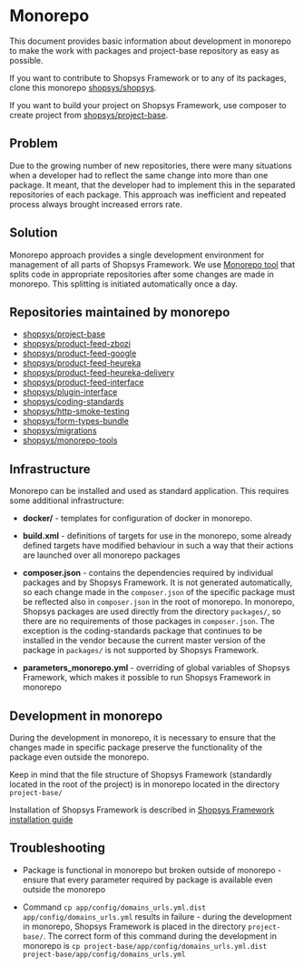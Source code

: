 # Monorepo

This document provides basic information about development in monorepo to make the work with packages and project-base repository as easy as possible.

If you want to contribute to Shopsys Framework or to any of its packages,
clone this monorepo [shopsys/shopsys](https://github.com/shopsys/shopsys).

If you want to build your project on Shopsys Framework,
use composer to create project from [shopsys/project-base](https://github.com/shopsys/project-base).

## Problem
Due to the growing number of new repositories, there were many situations when a developer had to reflect the same change
into more than one package. It meant, that the developer had to implement this in the separated repositories of each package.
This approach was inefficient and repeated process always brought increased errors rate.

## Solution
Monorepo approach provides a single development environment for management of all parts of Shopsys Framework.
We use [Monorepo tool](https://github.com/shopsys/monorepo-tools) that splits code in appropriate repositories
after some changes are made in monorepo. This splitting is initiated automatically once a day.

## Repositories maintained by monorepo

* [shopsys/project-base](https://github.com/shopsys/project-base)
* [shopsys/product-feed-zbozi](https://github.com/shopsys/product-feed-zbozi)
* [shopsys/product-feed-google](https://github.com/shopsys/product-feed-google)
* [shopsys/product-feed-heureka](https://github.com/shopsys/product-feed-heureka)
* [shopsys/product-feed-heureka-delivery](https://github.com/shopsys/product-feed-heureka-delivery)
* [shopsys/product-feed-interface](https://github.com/shopsys/product-feed-interface)
* [shopsys/plugin-interface](https://github.com/shopsys/plugin-interface)
* [shopsys/coding-standards](https://github.com/shopsys/coding-standards)
* [shopsys/http-smoke-testing](https://github.com/shopsys/http-smoke-testing)
* [shopsys/form-types-bundle](https://github.com/shopsys/form-types-bundle)
* [shopsys/migrations](https://github.com/shopsys/migrations)
* [shopsys/monorepo-tools](https://github.com/shopsys/monorepo-tools)

## Infrastructure
Monorepo can be installed and used as standard application. This requires some additional infrastructure:

* **docker/** - templates for configuration of docker in monorepo.

* **build.xml** - definitions of targets for use in the monorepo, some already defined targets
have modified behaviour in such a way that their actions are launched over all monorepo packages

* **composer.json** - contains the dependencies required by individual packages and by Shopsys Framework.
It is not generated automatically, so each change made in the `composer.json` of the specific package must be reflected
also in `composer.json` in the root of monorepo. In monorepo, Shopsys packages are used directly from the directory
`packages/`, so there are no requirements of those packages in `composer.json`. The exception is the coding-standards
package that continues to be installed in the vendor because the current master version of the package in
`packages/` is not supported by Shopsys Framework.

* **parameters_monorepo.yml** - overriding of global variables of Shopsys Framework, which makes it possible to run 
Shopsys Framework in monorepo

## Development in monorepo
During the development in monorepo, it is necessary to ensure that the changes made in specific package
preserve the functionality of the package even outside the monorepo.
 
Keep in mind that the file structure of Shopsys Framework (standardly located in the root of the project) is in monorepo
located in the directory `project-base/`

Installation of Shopsys Framework is described in [Shopsys Framework installation guide](./project-base/docs/introduction/installation-guide.md)

## Troubleshooting
* Package is functional in monorepo but broken outside of monorepo - ensure that every parameter required by package
is available even outside the monorepo

* Command `cp app/config/domains_urls.yml.dist app/config/domains_urls.yml` results in failure - during the development
in monorepo, Shopsys Framework is placed in the directory `project-base/`. The correct form of this command during the
development in monorepo is `cp project-base/app/config/domains_urls.yml.dist project-base/app/config/domains_urls.yml`
